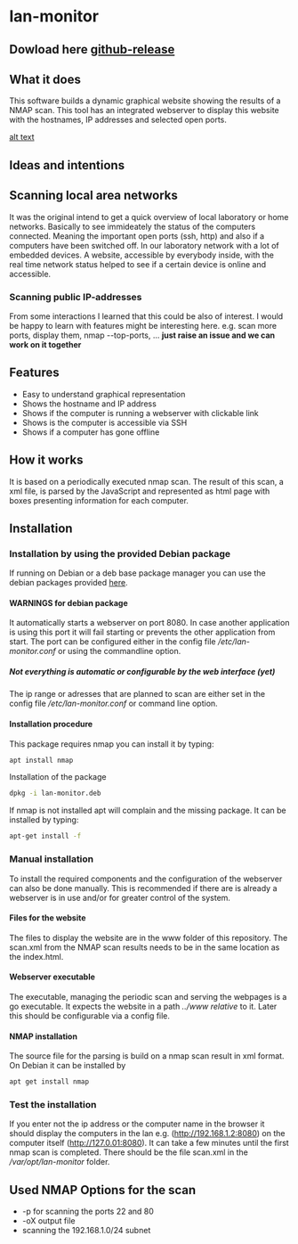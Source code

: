 # lan-monitor

## Dowload here [github-release](https://github.com/KruDex/lan-monitor/releases/latest)

## What it does

This software builds a dynamic graphical website showing the results of a NMAP scan. This tool has an integrated webserver to display this website with the hostnames, IP addresses and selected open ports.

[alt text](www/doc/website_impression.png "Impression of the scan result as website")

## Ideas and intentions

## Scanning local area networks

It was the original intend to get a quick overview of local laboratory or home networks. Basically to see immideately the status of the computers connected. Meaning the important open ports (ssh, http) and also if a computers have been switched off. In our laboratory network with a lot of embedded devices. A website, accessible by everybody inside, with the real time network status helped to see if a certain device is online and accessible.

### Scanning public IP-addresses

From some interactions I learned that this could be also of interest. I would be happy to learn with features might be interesting here. e.g. scan more ports, display them, nmap --top-ports, ... **just raise an issue and we can work on it together**

## Features

- Easy to understand graphical representation
- Shows the hostname and IP address
- Shows if the computer is running a webserver with clickable link
- Shows is the computer is accessible via SSH
- Shows if a computer has gone offline

## How it works

It is based on a periodically executed nmap scan. The result of this scan, a xml file, is parsed by the JavaScript and represented as html page with boxes presenting information for each computer.

## Installation

### Installation by using the provided Debian package

If running on Debian or a deb base package manager you can use the debian packages provided [here](https://github.com/KruDex/lan-monitor/releases/latest).

#### WARNINGS for debian package

It automatically starts a webserver on port 8080. In case another application is using this port it will fail starting or prevents the other application from start. The port can be configured either in the config file */etc/lan-monitor.conf* or using the commandline option.

##### Not everything is automatic or configurable by the web interface (yet)

The ip range or adresses that are planned to scan are either set in the config file  */etc/lan-monitor.conf* or command line option.

#### Installation procedure

This package requires nmap you can install it by typing:

```bash
apt install nmap
```

Installation of the package

```bash
dpkg -i lan-monitor.deb
```

If nmap is not installed apt will complain and the missing package. It can be installed by typing:

```bash
apt-get install -f
```

### Manual installation

To install the required components and the configuration of the webserver can also be done manually. This is recommended if there are is already a webserver is in use and/or for greater control of the system.

#### Files for the website

The files to display the website are in the www folder of this repository. The scan.xml from the NMAP scan results needs to be in the same location as the index.html.

#### Webserver executable

The executable, managing the periodic scan and serving the webpages is a go executable. It expects the website in a path *../www relative* to it. Later this should be configurable via a config file.

#### NMAP installation

The source file for the parsing is build on a nmap scan result in xml format. On Debian it can be installed by

```bash
apt get install nmap
```

### Test the installation

If you enter not the ip address or the computer name in the browser it should display the computers in the lan e.g. (http://192.168.1.2:8080) on the computer itself (http://127.0.01:8080). It can take a few minutes until the first nmap scan is completed. There should be the file scan.xml in the */var/opt/lan-monitor* folder.

## Used NMAP Options for the scan

- -p for scanning the ports 22 and 80
- -oX output file
- scanning the 192.168.1.0/24 subnet
